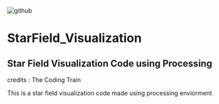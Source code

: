 ![github](https://user-images.githubusercontent.com/53189846/111091457-fe009780-8558-11eb-840a-be451c9ecf1c.png)
# StarField_Visualization
## Star Field Visualization Code using Processing

credits :  The Coding Train

This is a star field visualization code made using processing enviorment

